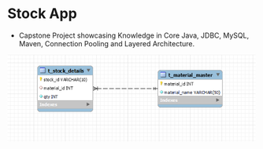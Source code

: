 #  Stock App

   +  Capstone Project showcasing Knowledge in Core Java, JDBC, MySQL, Maven, Connection Pooling and Layered Architecture.

![img.png](img.png)
